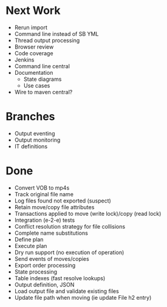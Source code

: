 
# Next Work
- Rerun import
- Command line instead of SB YML
- Thread output processing
- Browser review
- Code coverage
- Jenkins
- Command line central
- Documentation
  - State diagrams
  - Use cases
- Wire to maven central?

# Branches 
- Output eventing
- Output monitoring
- IT definitions

# Done 
- Convert VOB to mp4s
- Track original file name
- Log files found not exported (suspect)
- Retain move/copy file attributes
- Transactions applied to move (write lock)/copy (read lock)
- Integration (e-2-e) tests
- Conflict resolution strategy for file collisions
- Complete name substitutions 
- Define plan
- Execute plan
- Dry run support (no execution of operation)
- Send events of moves/copies
- Export order processing
- State processing
- Table indexes (fast resolve lookups)
- Output definition, JSON
- Load output file and validate existing files
- Update file path when moving (ie update File h2 entry)